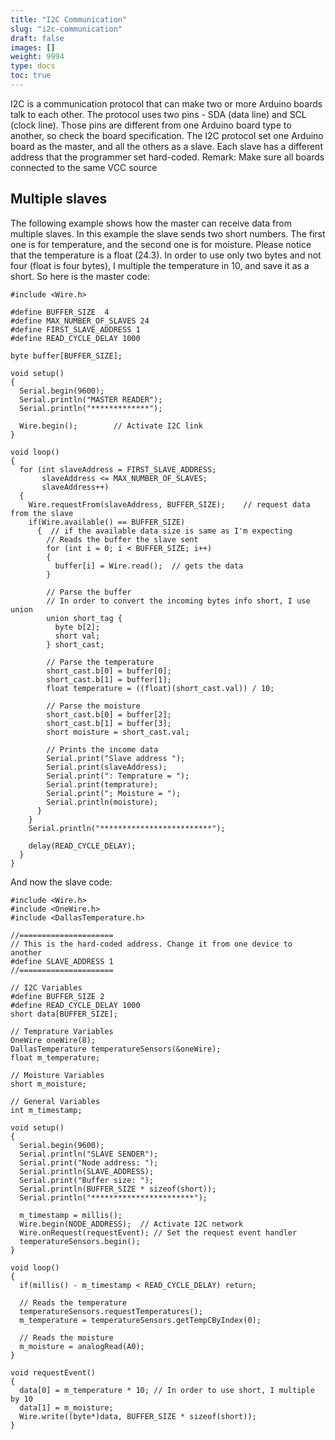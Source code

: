 ```yaml
---
title: "I2C Communication"
slug: "i2c-communication"
draft: false
images: []
weight: 9994
type: docs
toc: true
---
```


I2C is a communication protocol that can make two or more Arduino boards talk to each other. The protocol uses two pins - SDA (data line) and SCL (clock line).
Those pins are different from one Arduino board type to another, so check the board specification.
The I2C protocol set one Arduino board as the master, and all the others as a slave. Each slave has a different address that the programmer set hard-coded.
Remark: Make sure all boards connected to the same VCC source

## Multiple slaves
The following example shows how the master can receive data from multiple slaves.
In this example the slave sends two short numbers. The first one is for temperature, and the second one is for moisture. 
Please notice that the temperature is a float (24.3). In order to use only two bytes and not four (float is four bytes), I multiple the temperature in 10, and save it as a short.
So here is the master code:

    #include <Wire.h>
    
    #define BUFFER_SIZE  4
    #define MAX_NUMBER_OF_SLAVES 24
    #define FIRST_SLAVE_ADDRESS 1
    #define READ_CYCLE_DELAY 1000

    byte buffer[BUFFER_SIZE];

    void setup()
    {
      Serial.begin(9600);  
      Serial.println("MASTER READER");
      Serial.println("*************");
      
      Wire.begin();        // Activate I2C link
    }

    void loop()
    {
      for (int slaveAddress = FIRST_SLAVE_ADDRESS; 
           slaveAddress <= MAX_NUMBER_OF_SLAVES; 
           slaveAddress++) 
      { 
        Wire.requestFrom(slaveAddress, BUFFER_SIZE);    // request data from the slave
        if(Wire.available() == BUFFER_SIZE)
          {  // if the available data size is same as I'm expecting
            // Reads the buffer the slave sent
            for (int i = 0; i < BUFFER_SIZE; i++) 
            {
              buffer[i] = Wire.read();  // gets the data
            }

            // Parse the buffer
            // In order to convert the incoming bytes info short, I use union
            union short_tag {
              byte b[2];
              short val;
            } short_cast;
    
            // Parse the temperature
            short_cast.b[0] = buffer[0];
            short_cast.b[1] = buffer[1];
            float temperature = ((float)(short_cast.val)) / 10;
    
            // Parse the moisture
            short_cast.b[0] = buffer[2];
            short_cast.b[1] = buffer[3];
            short moisture = short_cast.val;

            // Prints the income data
            Serial.print("Slave address ");      
            Serial.print(slaveAddress);
            Serial.print(": Temprature = ");
            Serial.print(temprature);
            Serial.print("; Moisture = ");
            Serial.println(moisture);
          }
        }
        Serial.println("*************************");
      
        delay(READ_CYCLE_DELAY);
      }
    }


And now the slave code:

    #include <Wire.h>
    #include <OneWire.h>
    #include <DallasTemperature.h>
    
    //=====================
    // This is the hard-coded address. Change it from one device to another
    #define SLAVE_ADDRESS 1
    //=====================
    
    // I2C Variables
    #define BUFFER_SIZE 2
    #define READ_CYCLE_DELAY 1000
    short data[BUFFER_SIZE];
    
    // Temprature Variables
    OneWire oneWire(8);
    DallasTemperature temperatureSensors(&oneWire);
    float m_temperature;
    
    // Moisture Variables
    short m_moisture;
    
    // General Variables
    int m_timestamp;
    
    void setup()
    {
      Serial.begin(9600);  
      Serial.println("SLAVE SENDER");
      Serial.print("Node address: ");
      Serial.println(SLAVE_ADDRESS);
      Serial.print("Buffer size: ");
      Serial.println(BUFFER_SIZE * sizeof(short));
      Serial.println("***********************");
    
      m_timestamp = millis();
      Wire.begin(NODE_ADDRESS);  // Activate I2C network
      Wire.onRequest(requestEvent); // Set the request event handler
      temperatureSensors.begin();
    }
    
    void loop()
    { 
      if(millis() - m_timestamp < READ_CYCLE_DELAY) return;
    
      // Reads the temperature
      temperatureSensors.requestTemperatures();
      m_temperature = temperatureSensors.getTempCByIndex(0);
    
      // Reads the moisture
      m_moisture = analogRead(A0);
    }
    
    void requestEvent()
    {
      data[0] = m_temperature * 10; // In order to use short, I multiple by 10
      data[1] = m_moisture;
      Wire.write((byte*)data, BUFFER_SIZE * sizeof(short));  
    }

